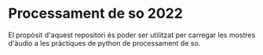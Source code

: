 # Processament de so 2022

El propòsit d'aquest repositori és poder ser utilitzat per carregar les mostres d'àudio a les pràctiques de python de processament de so.
